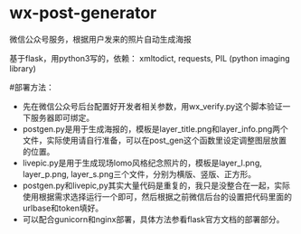 # wx-post-generator
微信公众号服务，根据用户发来的照片自动生成海报


基于flask，用python3写的，依赖：
xmltodict, requests, PIL (python imaging library)


#部署方法：

- 先在微信公众号后台配置好开发者相关参数，用wx_verify.py这个脚本验证一下服务器即可绑定。
- postgen.py是用于生成海报的，模板是layer_title.png和layer_info.png两个文件，实际使用请自行准备，可以在post_gen这个函数里设定调整图层放置的位置。
- livepic.py是用于生成现场lomo风格纪念照片的，模板是layer_l.png, layer_p.png, layer_s.png三个文件，分别为横版、竖版、正方形。
- postgen.py和livepic,py其实大量代码是重复的，我只是没整合在一起，实际使用根据需求选择运行一个即可，然后根据之前微信后台的设置把代码里面的urlbase和token填好。
- 可以配合gunicorn和nginx部署，具体方法参看flask官方文档的部署部分。
